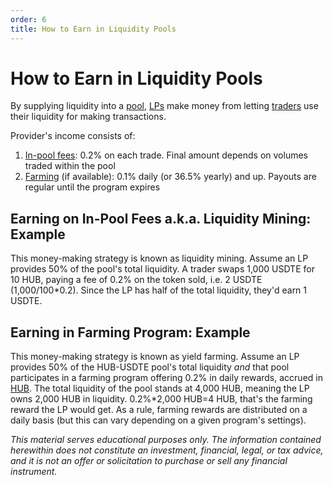 ```yaml
---
order: 6
title: How to Earn in Liquidity Pools
---
```


# How to Earn in Liquidity Pools

By supplying liquidity into a [pool](/earn/liquidity-pools), [LPs](/earn/liquidity-providers) make money from letting [traders](/earn/trading) use their liquidity for making transactions.

Provider's income consists of:

1. [In-pool fees](/earn/lp-fees): 0.2% on each trade. Final amount depends on volumes traded within the pool
2. [Farming](/earn/farm) (if available): 0.1% daily (or 36.5% yearly) and up. Payouts are regular until the program expires

## Earning on In-Pool Fees a.k.a. Liquidity Mining: Example

This money-making strategy is known as liquidity mining. Assume an LP provides 50% of the pool's total liquidity. A trader swaps 1,000 USDTE for 10 HUB, paying a fee of 0.2% on the token sold, i.e. 2 USDTE (1,000/100*0.2). Since the LP has half of the total liquidity, they'd earn 1 USDTE.

## Earning in Farming Program: Example

This money-making strategy is known as yield farming. Assume an LP provides 50% of the HUB-USDTE pool's total liquidity *and* that pool participates in a farming program offering 0.2% in daily rewards, accrued in [HUB](/earn/hub). The total liquidity of the pool stands at 4,000 HUB, meaning the LP owns 2,000 HUB in liquidity. 0.2%*2,000 HUB=4 HUB, that's the farming reward the LP would get. As a rule, farming rewards are distributed on a daily basis (but this can vary depending on a given program's settings).

*This material serves educational purposes only. The information contained herewithin does not constitute an investment, financial, legal, or tax advice, and it is not an offer or solicitation to purchase or sell any financial instrument.*
